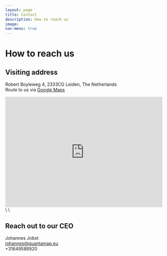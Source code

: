 ```yaml
---
layout: page
title: Contact
description: How to reach us 
image: 
nav-menu: true
---
```


# How to reach us

## Visiting address
Robert Boyleweg 4, 2333CG Leiden, The Netherlands\
Route to us via [Google Maps](https://www.google.com/maps/place/QuantaMap/@52.1682389,4.4565888,17z/data=!3m1!4b1!4m6!3m5!1s0x47c5c75747d69e43:0x6c266ed05b250ef5!8m2!3d52.1682389!4d4.4565888!16s%2Fg%2F11y46ylh_j?hl=en-GB&entry=ttu)

<iframe src="https://www.google.com/maps/embed?pb=!1m18!1m12!1m3!1d2447.1350005796016!2d4.4565888!3d52.1682389!2m3!1f0!2f0!3f0!3m2!1i1024!2i768!4f13.1!3m3!1m2!1s0x47c5c75747d69e43%3A0x6c266ed05b250ef5!2sQuantaMap!5e0!3m2!1sen!2snl!4v1714557037076!5m2!1sen!2snl" width="500" height="350" style="border:0;" allowfullscreen="" loading="lazy" referrerpolicy="no-referrer-when-downgrade"></iframe>
\
\

## Reach out to our CEO
Johannes Jobst\
[johannes@quantamap.eu](mailto:johannes@quantamap.eu)\
+31649588920


